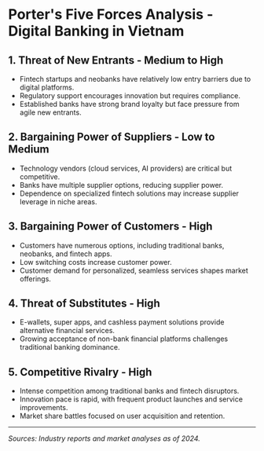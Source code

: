# Porter's Five Forces Analysis - Digital Banking in Vietnam

## 1. Threat of New Entrants - Medium to High
- Fintech startups and neobanks have relatively low entry barriers due to digital platforms.
- Regulatory support encourages innovation but requires compliance.
- Established banks have strong brand loyalty but face pressure from agile new entrants.

## 2. Bargaining Power of Suppliers - Low to Medium
- Technology vendors (cloud services, AI providers) are critical but competitive.
- Banks have multiple supplier options, reducing supplier power.
- Dependence on specialized fintech solutions may increase supplier leverage in niche areas.

## 3. Bargaining Power of Customers - High
- Customers have numerous options, including traditional banks, neobanks, and fintech apps.
- Low switching costs increase customer power.
- Customer demand for personalized, seamless services shapes market offerings.

## 4. Threat of Substitutes - High
- E-wallets, super apps, and cashless payment solutions provide alternative financial services.
- Growing acceptance of non-bank financial platforms challenges traditional banking dominance.

## 5. Competitive Rivalry - High
- Intense competition among traditional banks and fintech disruptors.
- Innovation pace is rapid, with frequent product launches and service improvements.
- Market share battles focused on user acquisition and retention.

---

*Sources: Industry reports and market analyses as of 2024.*
